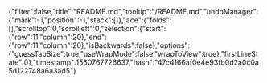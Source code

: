 {"filter":false,"title":"README.md","tooltip":"/README.md","undoManager":{"mark":-1,"position":-1,"stack":[]},"ace":{"folds":[],"scrolltop":0,"scrollleft":0,"selection":{"start":{"row":11,"column":20},"end":{"row":11,"column":20},"isBackwards":false},"options":{"guessTabSize":true,"useWrapMode":false,"wrapToView":true},"firstLineState":0},"timestamp":1560767726637,"hash":"47c4166af0e4e93fb0d2a0c0a5d122748a6a3ad5"}